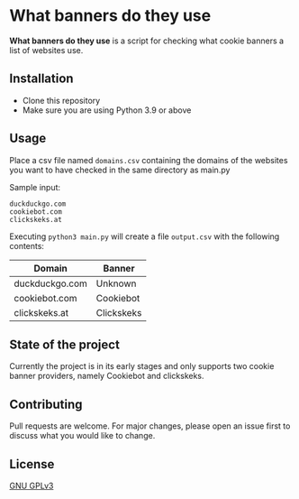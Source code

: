 # What banners do they use

__What banners do they use__ is a script for checking what cookie banners a list of websites use.

## Installation

- Clone this repository
- Make sure you are using Python 3.9 or above

## Usage

Place a csv file named `domains.csv` containing the domains of the websites you want to have checked in the same directory as main.py  

Sample input:

```csv
duckduckgo.com
cookiebot.com
clickskeks.at
```

Executing `python3 main.py` will create a file `output.csv` with the following contents:

|Domain|Banner|
|---|---|
|duckduckgo.com|Unknown|
|cookiebot.com|Cookiebot|
|clickskeks.at|Clickskeks|

## State of the project

Currently the project is in its early stages and only supports two cookie banner providers, namely Cookiebot and clickskeks.

## Contributing

Pull requests are welcome. For major changes, please open an issue first to discuss what you would like to change.

## License

[GNU GPLv3](https://choosealicense.com/licenses/gpl-3.0/)
